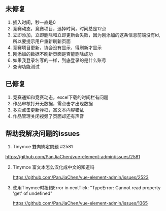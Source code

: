## 未修复

1. 插入时间，秒一直是0
2. 竞赛动态，竞赛项目，选择时间，时间总是12点
3. 立即添加，立即删除和立即更新会失败，因为刚添加的这条信息前端没有id, 所以要提示用户重新刷新页面
4. 竞赛项目更新，协会没有显示，得刷新才显示
5. 刚添加的数据不刷新页面是否能删除成功
6. 如果我登录名写的一样，到底登录的是什么账号
7. 查询功能测试

 

## 已修复

1. 竞赛通知和竞赛动态，excel下载的时间栏有问题
2. 作品审核打开无数据，需点击才出现数据
3. 多次点击更新弹框，富文本内容错乱
4. 作品管理关闭视频了页面却还有声音


## 帮助我解决问题的issues

1.  Tinymce 雙向綁定問題 #2581

   https://github.com/PanJiaChen/vue-element-admin/issues/2581

2. Tinymce 富文本怎么汉化成中文的知道吗 

   https://github.com/PanJiaChen/vue-element-admin/issues/2523

3. 使用Tinymce时报错Error in nextTick: "TypeError: Cannot read property 'get' of undefined"

   https://github.com/PanJiaChen/vue-element-admin/issues/1365

